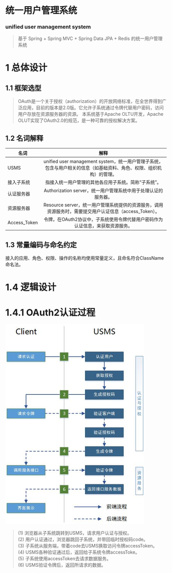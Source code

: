 # 统一用户管理系统
### unified user management system

> 基于 Spring + Spring MVC + Spring Data JPA + Redis 的统一用户管理系统

# 1 总体设计
## 1.1 框架选型
> OAuth是一个关于授权（authorization）的开放网络标准，在全世界得到广泛应用，目前的版本是2.0版。它允许子系统通过令牌代替用户密码，访问用户存放在资源服务器的资源。
  本系统基于Apache OLTU开发，Apache OLUT实现了OAuth2.0的规范，是一种可靠的授权解决方案。

## 1.2 名词解释
| 名词        |  解释          |
| ------------- |:-------------:|
| USMS      | unified user management system，统一用户管理子系统，包含与用户相关的信息（如基础资料、角色、权限、组织机构）的管理。 |
| 接入子系统 | 指接入统一用户管理的其他各应用子系统。简称“子系统”。 |
| 认证服务器 | Authorization server，统一用户管理系统中用于处理认证的服务器。 |
| 资源服务器 | Resource server，统一用户管理系统提供的资源服务，调用资源服务时，需要提交用户认证信息（access_Token）。 |
| Access_Token | 令牌，在OAuth2协议中，子系统使用令牌代替用户密码作为认证信息，来获取资源服务。 |

## 1.3 常量编码与命名约定
接入的应用、角色、权限、操作的名称均使用常量定义，且命名符合ClassName命名法。

# 1.4 逻辑设计
# 1.4.1 OAuth2认证过程
![usms](https://raw.githubusercontent.com/vancook/MarkdownPhotos/master/res/usms.jpg)
>(1) 浏览器从子系统跳转到USMS，请求用户认证与授权。  
(2) 用户认证通过，浏览器跳回子系统，并带回临时授权码code。  
(3) 子系统从服务端，带着code去USMS换取访问令牌accessToken。  
(4) USMS各种验证通过后，返回给子系统令牌accessToke。  
(5)	子系统使用accessToken去请求数据服务。  
(6)	USMS验证令牌后，返回所请求的数据。  





